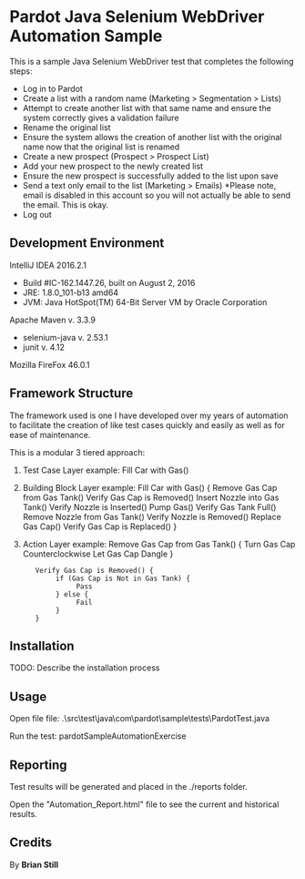 # Pardot Java Selenium WebDriver Automation Sample

This is a sample Java Selenium WebDriver test that completes the following steps:

- Log in to Pardot
- Create a list with a random name (Marketing > Segmentation > Lists)
- Attempt to create another list with that same name and ensure the system correctly gives a validation failure
- Rename the original list
- Ensure the system allows the creation of another list with the original name now that the original list is renamed
- Create a new prospect (Prospect > Prospect List)
- Add your new prospect to the newly created list
- Ensure the new prospect is successfully added to the list upon save
- Send a text only email to the list (Marketing > Emails)  *Please note, email is disabled in this account so you will not actually be able to send the email.  This is okay.
- Log out

## Development Environment

IntelliJ IDEA 2016.2.1
- Build #IC-162.1447.26, built on August 2, 2016
- JRE: 1.8.0_101-b13 amd64
- JVM: Java HotSpot(TM) 64-Bit Server VM by Oracle Corporation

Apache Maven v. 3.3.9
- selenium-java v. 2.53.1
- junit v. 4.12

Mozilla FireFox 46.0.1

## Framework Structure

The framework used is one I have developed over my years of automation to facilitate the creation of like test cases quickly and easily as well as for ease of maintenance.

This is a modular 3 tiered approach:

1. Test Case Layer
     example: 
          Fill Car with Gas()
2. Building Block Layer
     example: 
          Fill Car with Gas() {
               Remove Gas Cap from Gas Tank()
               Verify Gas Cap is Removed()
               Insert Nozzle into Gas Tank()
               Verify Nozzle is Inserted()
               Pump Gas()
               Verify Gas Tank Full()
               Remove Nozzle from Gas Tank()
               Verify Nozzle is Removed()
               Replace Gas Cap()
               Verify Gas Cap is Replaced()
          }
3. Action Layer
     example:
          Remove Gas Cap from Gas Tank() {
               Turn Gas Cap Counterclockwise
               Let Gas Cap Dangle
          }
               
          Verify Gas Cap is Removed() {
               if (Gas Cap is Not in Gas Tank) {
                    Pass
               } else {
                    Fail
               }  
          }

## Installation
TODO: Describe the installation process

## Usage
Open file file: .\src\test\java\com\pardot\sample\tests\PardotTest.java

Run the test: pardotSampleAutomationExercise

## Reporting
Test results will be generated and placed in the ./reports folder.

Open the "Automation_Report.html" file to see the current and historical results.

## Credits

By **Brian Still**
